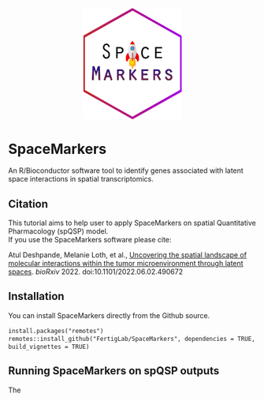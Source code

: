 <p align="center">
  <img src="SpaceMarkersHexWhite.png" width="200" title="SpaceMarkers hex logo">
</p>

# SpaceMarkers
An R/Bioconductor software tool to identify genes associated with latent space interactions in spatial transcriptomics.

## Citation
This tutorial aims to help user to apply SpaceMarkers on spatial Quantitative Pharmacology (spQSP) model. </br>
If you use the SpaceMarkers software please cite:

Atul Deshpande, Melanie Loth, et al.,
[Uncovering the spatial landscape of molecular interactions within the tumor microenvironment through latent spaces](https://doi.org/10.1101/2022.06.02.490672).
*bioRxiv* 2022. doi:10.1101/2022.06.02.490672

## Installation
You can install SpaceMarkers directly from the Github source.
```
install.packages("remotes")
remotes::install_github("FertigLab/SpaceMarkers", dependencies = TRUE, build_vignettes = TRUE)
```
## Running SpaceMarkers on spQSP outputs
The 
